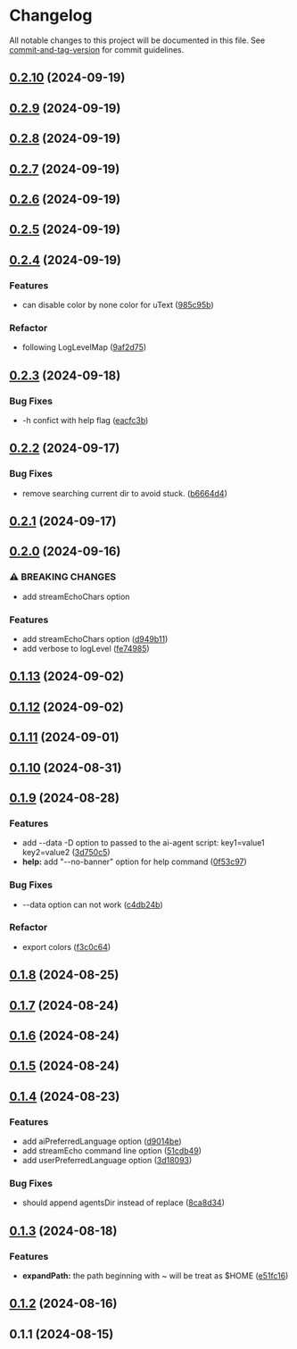 # Changelog

All notable changes to this project will be documented in this file. See [commit-and-tag-version](https://github.com/absolute-version/commit-and-tag-version) for commit guidelines.

## [0.2.10](https://github.com/offline-ai/cli-common.js/compare/v0.2.9...v0.2.10) (2024-09-19)

## [0.2.9](https://github.com/offline-ai/cli-common.js/compare/v0.2.8...v0.2.9) (2024-09-19)

## [0.2.8](https://github.com/offline-ai/cli-common.js/compare/v0.2.7...v0.2.8) (2024-09-19)

## [0.2.7](https://github.com/offline-ai/cli-common.js/compare/v0.2.6...v0.2.7) (2024-09-19)

## [0.2.6](https://github.com/offline-ai/cli-common.js/compare/v0.2.5...v0.2.6) (2024-09-19)

## [0.2.5](https://github.com/offline-ai/cli-common.js/compare/v0.2.4...v0.2.5) (2024-09-19)

## [0.2.4](https://github.com/offline-ai/cli-common.js/compare/v0.2.3...v0.2.4) (2024-09-19)


### Features

* can disable color by none color for uText ([985c95b](https://github.com/offline-ai/cli-common.js/commit/985c95bbc9acc132954c7b8c79194e78914ee770))


### Refactor

* following LogLevelMap ([9af2d75](https://github.com/offline-ai/cli-common.js/commit/9af2d75f1537d327b148405e8db94f0f610c4c02))

## [0.2.3](https://github.com/offline-ai/cli-common.js/compare/v0.2.2...v0.2.3) (2024-09-18)


### Bug Fixes

* -h confict with help flag ([eacfc3b](https://github.com/offline-ai/cli-common.js/commit/eacfc3b6b6764ad13be930ba79e99d61c05d0c01))

## [0.2.2](https://github.com/offline-ai/cli-common.js/compare/v0.2.1...v0.2.2) (2024-09-17)


### Bug Fixes

* remove searching current dir to avoid stuck. ([b6664d4](https://github.com/offline-ai/cli-common.js/commit/b6664d49a02f285de40420426c76fe42aa993479))

## [0.2.1](https://github.com/offline-ai/cli-common.js/compare/v0.2.0...v0.2.1) (2024-09-17)

## [0.2.0](https://github.com/offline-ai/cli-common.js/compare/v0.1.13...v0.2.0) (2024-09-16)


### ⚠ BREAKING CHANGES

* add streamEchoChars option

### Features

* add streamEchoChars option ([d949b11](https://github.com/offline-ai/cli-common.js/commit/d949b1130576eb5a625a12779b416f80d7bbc40b))
* add verbose to logLevel ([fe74985](https://github.com/offline-ai/cli-common.js/commit/fe749855c6aff6dda9e07a532b42a385d251cbb5))

## [0.1.13](https://github.com/offline-ai/cli-common.js/compare/v0.1.12...v0.1.13) (2024-09-02)

## [0.1.12](https://github.com/offline-ai/cli-common.js/compare/v0.1.11...v0.1.12) (2024-09-02)

## [0.1.11](https://github.com/offline-ai/cli-common.js/compare/v0.1.10...v0.1.11) (2024-09-01)

## [0.1.10](https://github.com/offline-ai/cli-common.js/compare/v0.1.9...v0.1.10) (2024-08-31)

## [0.1.9](https://github.com/offline-ai/cli-common.js/compare/v0.1.8...v0.1.9) (2024-08-28)


### Features

* add --data -D option to passed to the ai-agent script: key1=value1 key2=value2 ([3d750c5](https://github.com/offline-ai/cli-common.js/commit/3d750c51a4a9ae364ed33a3f2f4b71105873e445))
* **help:** add "--no-banner" option for help command ([0f53c97](https://github.com/offline-ai/cli-common.js/commit/0f53c97efb6d47c5a48a4ff5bf8c60d339da89ba))


### Bug Fixes

* --data option can not work ([c4db24b](https://github.com/offline-ai/cli-common.js/commit/c4db24be48b9dd098f000c77feb6856b8ecf7ed5))


### Refactor

* export colors ([f3c0c64](https://github.com/offline-ai/cli-common.js/commit/f3c0c64a0bdea2b105617e00e594018e8ca6c881))

## [0.1.8](https://github.com/offline-ai/cli-common.js/compare/v0.1.7...v0.1.8) (2024-08-25)

## [0.1.7](https://github.com/offline-ai/cli-common.js/compare/v0.1.6...v0.1.7) (2024-08-24)

## [0.1.6](https://github.com/offline-ai/cli-common.js/compare/v0.1.5...v0.1.6) (2024-08-24)

## [0.1.5](https://github.com/offline-ai/cli-common.js/compare/v0.1.4...v0.1.5) (2024-08-24)

## [0.1.4](https://github.com/offline-ai/cli-common.js/compare/v0.1.3...v0.1.4) (2024-08-23)


### Features

* add aiPreferredLanguage option ([d9014be](https://github.com/offline-ai/cli-common.js/commit/d9014be3ff8cd69073a61c69202e852aff59b7eb))
* add streamEcho command line option ([51cdb49](https://github.com/offline-ai/cli-common.js/commit/51cdb49a93fc642d728102739bb4265cceb9e62b))
* add userPreferredLanguage option ([3d18093](https://github.com/offline-ai/cli-common.js/commit/3d180935373e73824c392e9273ee7f9c603e6412))


### Bug Fixes

* should append agentsDir instead of replace ([8ca8d34](https://github.com/offline-ai/cli-common.js/commit/8ca8d344bbac08096b38124b10462e96867fc9b3))

## [0.1.3](https://github.com/offline-ai/cli-common.js/compare/v0.1.2...v0.1.3) (2024-08-18)


### Features

* **expandPath:** the path beginning with ~ will be treat as $HOME ([e51fc16](https://github.com/offline-ai/cli-common.js/commit/e51fc16d8149797996f2408d61ec90bb144a37af))

## [0.1.2](https://github.com/offline-ai/cli-common.js/compare/v0.1.1...v0.1.2) (2024-08-16)

## 0.1.1 (2024-08-15)
